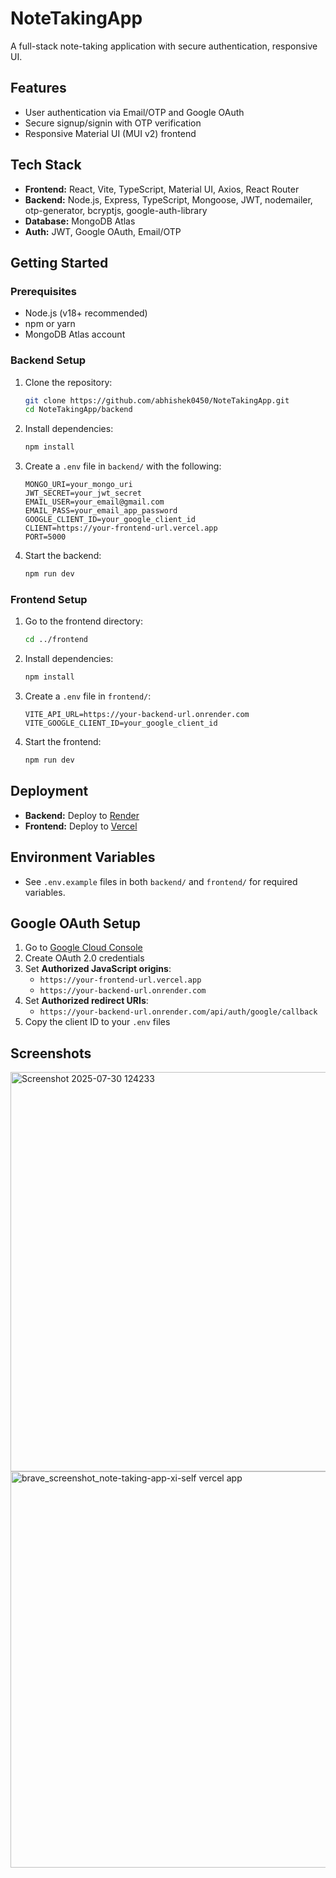 # NoteTakingApp

A full-stack note-taking application with secure authentication, responsive UI.

## Features
- User authentication via Email/OTP and Google OAuth
- Secure signup/signin with OTP verification
- Responsive Material UI (MUI v2) frontend


## Tech Stack
- **Frontend:** React, Vite, TypeScript, Material UI, Axios, React Router
- **Backend:** Node.js, Express, TypeScript, Mongoose, JWT, nodemailer, otp-generator, bcryptjs, google-auth-library
- **Database:** MongoDB Atlas
- **Auth:** JWT, Google OAuth, Email/OTP

## Getting Started

### Prerequisites
- Node.js (v18+ recommended)
- npm or yarn
- MongoDB Atlas account

### Backend Setup
1. Clone the repository:
   ```sh
   git clone https://github.com/abhishek0450/NoteTakingApp.git
   cd NoteTakingApp/backend
   ```
2. Install dependencies:
   ```sh
   npm install
   ```
3. Create a `.env` file in `backend/` with the following:
   ```env
   MONGO_URI=your_mongo_uri
   JWT_SECRET=your_jwt_secret
   EMAIL_USER=your_email@gmail.com
   EMAIL_PASS=your_email_app_password
   GOOGLE_CLIENT_ID=your_google_client_id
   CLIENT=https://your-frontend-url.vercel.app
   PORT=5000
   ```
4. Start the backend:
   ```sh
   npm run dev
   ```

### Frontend Setup
1. Go to the frontend directory:
   ```sh
   cd ../frontend
   ```
2. Install dependencies:
   ```sh
   npm install
   ```
3. Create a `.env` file in `frontend/`:
   ```env
   VITE_API_URL=https://your-backend-url.onrender.com
   VITE_GOOGLE_CLIENT_ID=your_google_client_id
   ```
4. Start the frontend:
   ```sh
   npm run dev
   ```

## Deployment
- **Backend:** Deploy to [Render](https://render.com/)
- **Frontend:** Deploy to [Vercel](https://vercel.com/)

## Environment Variables
- See `.env.example` files in both `backend/` and `frontend/` for required variables.

## Google OAuth Setup
1. Go to [Google Cloud Console](https://console.cloud.google.com/)
2. Create OAuth 2.0 credentials
3. Set **Authorized JavaScript origins**:
   - `https://your-frontend-url.vercel.app`
   - `https://your-backend-url.onrender.com`
4. Set **Authorized redirect URIs**:
   - `https://your-backend-url.onrender.com/api/auth/google/callback`
5. Copy the client ID to your `.env` files

## Screenshots
<img width="1326" height="639" alt="Screenshot 2025-07-30 124233" src="https://github.com/user-attachments/assets/99ea2402-dffb-475f-95dd-8f87ddd4f81c" />

<img width="1307" height="634" alt="brave_screenshot_note-taking-app-xi-self vercel app" src="https://github.com/user-attachments/assets/9103e923-39f0-40d8-ba2e-dbc6186a9c56" />
